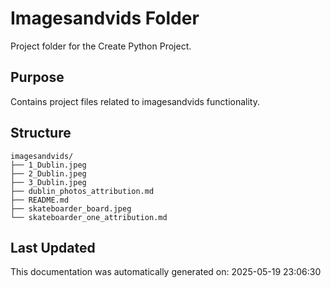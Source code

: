 # Imagesandvids Folder

Project folder for the Create Python Project.

## Purpose

Contains project files related to imagesandvids functionality.

## Structure

```
imagesandvids/
├── 1_Dublin.jpeg
├── 2_Dublin.jpeg
├── 3_Dublin.jpeg
├── dublin_photos_attribution.md
├── README.md
├── skateboarder_board.jpeg
└── skateboarder_one_attribution.md
```

## Last Updated

This documentation was automatically generated on: 2025-05-19 23:06:30
